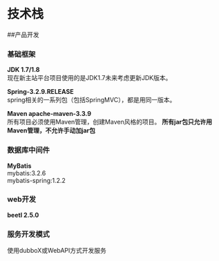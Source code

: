 # 技术栈
##产品开发
### 基础框架
**JDK 1.7/1.8**  
现在新主站平台项目使用的是JDK1.7未来考虑更新JDK版本。  

**Spring-3.2.9.RELEASE**  
spring相关的一系列包（包括SpringMVC），都是用同一版本。

**Maven apache-maven-3.3.9**  
所有项目必须使用Maven管理，创建Maven风格的项目。 
**所有jar包只允许用Maven管理，不允许手动加jar包**  

### 数据库中间件
**MyBatis**  
mybatis:3.2.6  
mybatis-spring:1.2.2

### web开发
**beetl 2.5.0**

### 服务开发模式
使用dubboX或WebAPI方式开发服务
